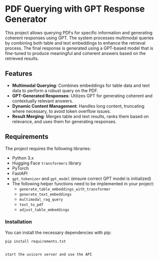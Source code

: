 # PDF Querying with GPT Response Generator

This project allows querying PDFs for specific information and generating coherent responses using GPT. The system processes multimodal queries by combining both table and text embeddings to enhance the retrieval process. The final response is generated using a GPT-based model that is fine-tuned to produce meaningful and coherent answers based on the retrieved results.

## Features

- **Multimodal Querying**: Combines embeddings for table data and text data to perform a robust query on the PDF.
- **GPT-Generated Responses**: Utilizes GPT for generating coherent and contextually relevant answers.
- **Dynamic Content Management**: Handles long content, truncating where necessary, to avoid token overflow issues.
- **Result Merging**: Merges table and text results, ranks them based on relevance, and uses them for generating responses.

## Requirements

The project requires the following libraries:

- Python 3.x
- Hugging Face `transformers` library
- PyTorch
- FastAPI
- `gpt_tokenizer` and `gpt_model` (ensure correct GPT model is initialized)
- The following helper functions need to be implemented in your project:
  - `generate_table_embeddings_with_transformer`
  - `generate_text_embeddings`
  - `multimodal_rag_query`
  - `text_to_pdf`
  - `adjust_table_embeddings`

### Installation

You can install the necessary dependencies with pip:

```bash
pip install requirements.txt


start the uvicorn server and use the API
